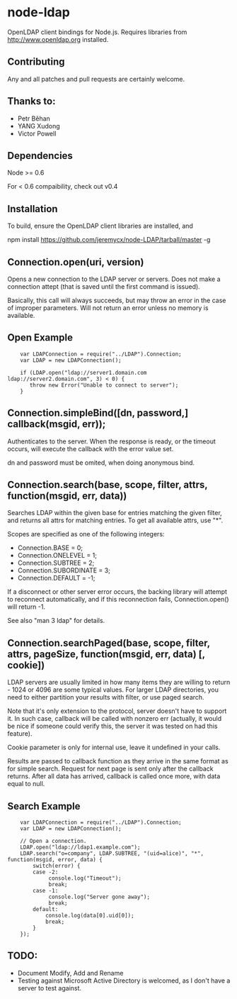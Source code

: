 node-ldap
=========

OpenLDAP client bindings for Node.js. Requires libraries from
http://www.openldap.org installed.

Contributing
------------

Any and all patches and pull requests are certainly welcome.

Thanks to:
----------
* Petr Běhan
* YANG Xudong
* Victor Powell

Dependencies
------------

Node >= 0.6

For < 0.6 compaibility, check out v0.4

Installation
------------

To build, ensure the OpenLDAP client libraries are installed, and

   npm install https://github.com/jeremycx/node-LDAP/tarball/master -g

Connection.open(uri, version)
-----------------------------

Opens a new connection to the LDAP server or servers. Does not make a
connection attept (that is saved until the first command is issued).

Basically, this call will always succeeds, but may throw an error in
the case of improper parameters. Will not return an error unless no
memory is available.

Open Example
------------

        var LDAPConnection = require("../LDAP").Connection;
        var LDAP = new LDAPConnection();
        
        if (LDAP.open("ldap://server1.domain.com ldap://server2.domain.com", 3) < 0) {
           throw new Error("Unable to connect to server");
        }                                                

Connection.simpleBind([dn, password,] callback(msgid, err));
-----------------------------------

Authenticates to the server. When the response is ready, or the
timeout occurs, will execute the callback with the error value set.

dn and password must be omited, when doing anonymous bind.

Connection.search(base, scope, filter, attrs, function(msgid, err, data))
---------------------------------------------

Searches LDAP within the given base for entries matching the given
filter, and returns all attrs for matching entries. To get all
available attrs, use "\*".

Scopes are specified as one of the following integers:

* Connection.BASE = 0;
* Connection.ONELEVEL = 1;
* Connection.SUBTREE = 2;
* Connection.SUBORDINATE = 3;
* Connection.DEFAULT = -1;

If a disconnect or other server error occurs, the backing library will
attempt to reconnect automatically, and if this reconnection fails,
Connection.open() will return -1.

See also "man 3 ldap" for details.

Connection.searchPaged(base, scope, filter, attrs, pageSize, function(msgid, err, data) [, cookie])
---------------------------------------------------------------------------------------------------

LDAP servers are usually limited in how many items they are willing to return -
1024 or 4096 are some typical values. For larger LDAP directories, you need to
either partition your results with filter, or use paged search.

Note that it's only extension to the protocol, server doesn't have to support
it. In such case, callback will be called with nonzero err (actually, it would
be nice if someone could verify this, the server it was tested on had this
feature).

Cookie parameter is only for internal use, leave it undefined in your calls.

Results are passed to callback function as they arrive in the same format
as for simple search. Request for next page is sent only after the callback
returns. After all data has arrived, callback is called once more, with data
equal to null.

Search Example
--------------

        var LDAPConnection = require("../LDAP").Connection;
        var LDAP = new LDAPConnection();
        
        // Open a connection.
        LDAP.open("ldap://ldap1.example.com");
        LDAP.search("o=company", LDAP.SUBTREE, "(uid=alice)", "*", function(msgid, error, data) {
            switch(error) {
            case -2:
                 console.log("Timeout");
                 break;
            case -1:
                 console.log("Server gone away");
                 break;
            default:
                console.log(data[0].uid[0]);
                break;
            }                
        });

TODO:
-----
* Document Modify, Add and Rename
* Testing against Microsoft Active Directory is welcomed, as I don't
have a server to test against.
